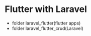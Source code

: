 # Flutter with Laravel

- folder laravel_flutter(flutter apps)
- folder laravel_flutter_crud(Laravel)